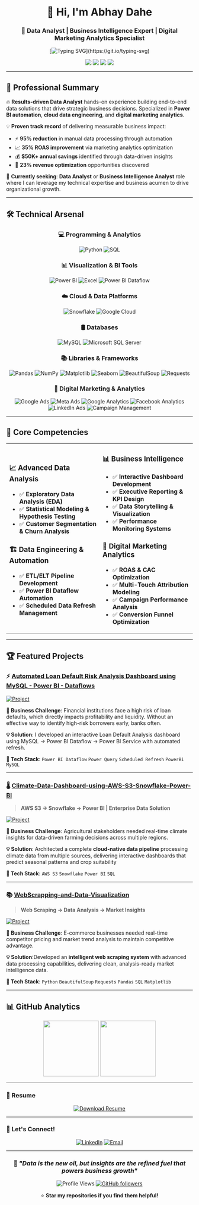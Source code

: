 <div align="center">

# 👋 Hi, I'm **Abhay Dahe**
### 🚀 **Data Analyst | Business Intelligence Expert | Digital Marketing Analytics Specialist**

[![Typing SVG](https://readme-typing-svg.herokuapp.com?font=Fira+Code&weight=600&size=28&pause=1000&color=FF6B35&center=true&vCenter=true&width=800&lines=Transforming+Raw+Data+Into+Strategic+Insights;AWS-S3+%7C+Power+BI+%7C+Python+%7C+SQL+Expert;Building+Enterprise-Grade+Data+Solutions;Ready+to+Drive+Your+Business+Growth!)](https://git.io/typing-svg)

<img src="https://img.shields.io/badge/🎓_B.Tech-Computer%20Engineering-blue?style=for-the-badge"/>
<img src="https://img.shields.io/badge/📍_Location-Pune%2C%20Maharashtra-green?style=for-the-badge"/>
<img src="https://img.shields.io/badge/💼_Open_to-Full--time%20Opportunities-red?style=for-the-badge"/>
<img src="https://img.shields.io/badge/🎯_Focus-Data%20Analytics%20%26%20BI-orange?style=for-the-badge"/>

</div>

---

## 🎯 **Professional Summary**

🔥 **Results-driven Data Analyst**  hands-on experience building end-to-end data solutions that drive strategic business decisions. Specialized in **Power BI automation**, **cloud data engineering**, and **digital marketing analytics**.

💡 **Proven track record** of delivering measurable business impact:
- ⚡ **95% reduction** in manual data processing through automation
- 📈 **35% ROAS improvement** via marketing analytics optimization  
- 💰 **$50K+ annual savings** identified through data-driven insights
- 🚀 **23% revenue optimization** opportunities discovered

🎯 **Currently seeking**: **Data Analyst** or **Business Intelligence Analyst** role where I can leverage my technical expertise and business acumen to drive organizational growth.

---


## 🛠️ Technical Arsenal

<div align="center">

### 💻 Programming & Analytics
![Python](https://img.shields.io/badge/Python-3776AB?style=for-the-badge&logo=python&logoColor=white)
![SQL](https://img.shields.io/badge/SQL-4479A1?style=for-the-badge&logo=postgresql&logoColor=white)

### 📊 Visualization & BI Tools
![Power BI](https://img.shields.io/badge/Power_BI-F2C811?style=for-the-badge&logo=powerbi&logoColor=black)
![Excel](https://img.shields.io/badge/Microsoft_Excel-217346?style=for-the-badge&logo=microsoft-excel&logoColor=white)
![Power BI Dataflow](https://img.shields.io/badge/Power_BI_Dataflow-F2C811?style=for-the-badge&logo=powerbi&logoColor=black)

### ☁️ Cloud & Data Platforms
![Snowflake](https://img.shields.io/badge/Snowflake-29B5E8?style=for-the-badge&logo=snowflake&logoColor=white)
![Google Cloud](https://img.shields.io/badge/Google_Cloud-4285F4?style=for-the-badge&logo=google-cloud&logoColor=white)

### 🛢️ Databases
![MySQL](https://img.shields.io/badge/MySQL-4479A1?style=for-the-badge&logo=mysql&logoColor=white)
![Microsoft SQL Server](https://img.shields.io/badge/Microsoft%20SQL%20Server-CC2927?style=for-the-badge&logo=microsoft%20sql%20server&logoColor=white)

### 📚 Libraries & Frameworks
![Pandas](https://img.shields.io/badge/Pandas-150458?style=for-the-badge&logo=pandas&logoColor=white)
![NumPy](https://img.shields.io/badge/NumPy-013243?style=for-the-badge&logo=numpy&logoColor=white)
![Matplotlib](https://img.shields.io/badge/Matplotlib-11557c?style=for-the-badge&logo=python&logoColor=white)
![Seaborn](https://img.shields.io/badge/Seaborn-3776AB?style=for-the-badge&logo=python&logoColor=white)
![BeautifulSoup](https://img.shields.io/badge/BeautifulSoup-59666C?style=for-the-badge&logo=python&logoColor=white)
![Requests](https://img.shields.io/badge/Requests-FF6F00?style=for-the-badge&logo=python&logoColor=white)

### 🎯 Digital Marketing & Analytics
![Google Ads](https://img.shields.io/badge/Google%20Ads-4285F4?style=for-the-badge&logo=google-ads&logoColor=white)
![Meta Ads](https://img.shields.io/badge/Meta%20Ads-1877F2?style=for-the-badge&logo=meta&logoColor=white)
![Google Analytics](https://img.shields.io/badge/Google%20Analytics-E37400?style=for-the-badge&logo=google-analytics&logoColor=white)
![Facebook Analytics](https://img.shields.io/badge/Facebook%20Analytics-1877F2?style=for-the-badge&logo=facebook&logoColor=white)
![LinkedIn Ads](https://img.shields.io/badge/LinkedIn%20Ads-0A66C2?style=for-the-badge&logo=linkedin&logoColor=white)
![Campaign Management](https://img.shields.io/badge/Campaign%20Management-FF6B35?style=for-the-badge&logo=target&logoColor=white)

</div>

---

## 💼 **Core Competencies**

<table>
<tr>
<td width="50%">

### 📈 **Advanced Data Analysis**
- ✅ **Exploratory Data Analysis (EDA)**
- ✅ **Statistical Modeling & Hypothesis Testing**
- ✅ **Customer Segmentation & Churn Analysis**

### 🏗️ **Data Engineering & Automation**
- ✅ **ETL/ELT Pipeline Development**
- ✅ **Power BI Dataflow Automation**
- ✅ **Scheduled Data Refresh Management**
</td>
<td width="50%">

### 📊 **Business Intelligence**
- ✅ **Interactive Dashboard Development**
- ✅ **Executive Reporting & KPI Design**
- ✅ **Data Storytelling & Visualization**
- ✅ **Performance Monitoring Systems**

### 🎯 **Digital Marketing Analytics**
- ✅ **ROAS & CAC Optimization**
- ✅ **Multi-Touch Attribution Modeling**
- ✅ **Campaign Performance Analysis**
- ✅ **Conversion Funnel Optimization**

</td>
</tr>
</table>

---

## 🏆 **Featured Projects**

### ⚡ **[Automated Loan Default Risk Analysis Dashboard using MySQL - Power BI - Dataflows](https://github.com/Abhaydahe/Automated-Data-Pipeline-Dataflow)**

[![Project](https://img.shields.io/badge/🔗_View_Project-Data%20Automation-teal?style=for-the-badge&logo=github)](#)

**🎯 Business Challenge**: Financial institutions face a high risk of loan defaults, which directly impacts profitability and liquidity. Without an effective way to identify high-risk borrowers early, banks often.

**💡 Solution**: I developed an interactive Loan Default Analysis dashboard using MySQL → Power BI Dataflow → Power BI Service with automated refresh.

**🔧 Tech Stack**: `Power BI Dataflow` `Power Query` `Scheduled Refresh` `PowerBi` `MySQL`

---

### 🌡️ **[Climate-Data-Dashboard-using-AWS-S3-Snowflake-Power-BI](https://github.com/Abhaydahe/Climate-Data-Dashboard-using-AWS-S3-Snowflake-Power-BI)**
> **AWS S3 → Snowflake → Power BI | Enterprise Data Solution**

[![Project](https://img.shields.io/badge/🔗_View_Project-Climate%20Analytics-blue?style=for-the-badge&logo=github)](https://github.com/Abhaydahe/Climate-Data-Dashboard-using-AWS-S3-Snowflake-Power-BI)

**🎯 Business Challenge**: Agricultural stakeholders needed real-time climate insights for data-driven farming decisions across multiple regions.

**💡 Solution**: Architected a complete **cloud-native data pipeline** processing climate data from multiple sources, delivering interactive dashboards that predict seasonal patterns and crop suitability


**🔧 Tech Stack**: `AWS S3` `Snowflake` `Power BI` `SQL`

---

### 📚 **[WebScrapping-and-Data-Visualization](https://github.com/Abhaydahe/WebScrapping-and-Data-Visualization)**
> **Web Scraping → Data Analysis → Market Insights**

[![Project](https://img.shields.io/badge/🔗_View_Project-Market%20Intelligence-green?style=for-the-badge&logo=github)](https://github.com/Abhaydahe/WebScrapping-and-Data-Visualization)

**🎯 Business Challenge**: E-commerce businesses needed real-time competitor pricing and market trend analysis to maintain competitive advantage.

**💡 Solution**:Developed an **intelligent web scraping system** with advanced data processing capabilities, delivering clean, analysis-ready market intelligence data.

**🔧 Tech Stack**: `Python` `BeautifulSoup` `Requests` `Pandas` `SQL` `Matplotlib`

---


## 📊 GitHub Analytics

<div align="center">
  <img height="150em" src="https://github-readme-stats.vercel.app/api?username=Abhaydahe&show_icons=true&theme=algolia&include_all_commits=true&count_private=true"/>
  <img height="150em" src="https://github-readme-stats.vercel.app/api/top-langs/?username=Abhaydahe&layout=compact&langs_count=6&theme=algolia"/>
</div>

---

### 📄 Resume

<div align="center">

[![Download Resume](https://img.shields.io/badge/📄%20Download%20Full%20Resume-Click%20Here-red?style=for-the-badge&logo=adobe-acrobat-reader)](https://drive.google.com/file/d/1J8FA7FtWmUeoPDtohw44xNuEI3opowuO/view?usp=sharing)

</div>


---

### 🔗 Let's Connect!
<div align="center">
  
[![LinkedIn](https://img.shields.io/badge/LinkedIn-Connect-blue?style=for-the-badge&logo=linkedin)](https://linkedin.com/in/abhay-dahe)
[![Email](https://img.shields.io/badge/Email-Contact-red?style=for-the-badge&logo=gmail)](abhaydahe2206@gmail.com)

</div>

---

<div align="center">

### 💭 *"Data is the new oil, but insights are the refined fuel that powers business growth"*

![Profile Views](https://komarev.com/ghpvc/?username=Abhaydahe&color=blue&style=for-the-badge)
[![GitHub followers](https://img.shields.io/github/followers/Abhaydahe?style=for-the-badge&color=green)](https://github.com/Abhaydahe)

⭐ **Star my repositories if you find them helpful!**

</div>
